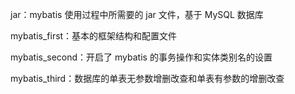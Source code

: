 jar：mybatis 使用过程中所需要的 jar 文件，基于 MySQL 数据库

mybatis_first：基本的框架结构和配置文件

mybatis_second：开启了 mybatis 的事务操作和实体类别名的设置

mybatis_third：数据库的单表无参数增删改查和单表有参数的增删改查